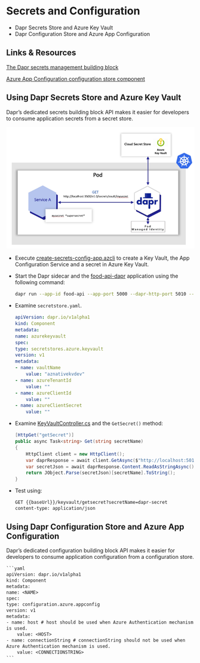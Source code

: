 # Secrets and Configuration

- Dapr Secrets Store and Azure Key Vault
- Dapr Configuration Store and Azure App Configuration

## Links & Resources

[The Dapr secrets management building block](https://learn.microsoft.com/en-us/dotnet/architecture/dapr-for-net-developers/secrets-management)

[Azure App Configuration configuration store component](https://docs.dapr.io/reference/components-reference/supported-configuration-stores/azure-appconfig-configuration-store/)

## Using Dapr Secrets Store and Azure Key Vault

Dapr’s dedicated secrets building block API makes it easier for developers to consume application secrets from a secret store. 

![Dapr Secrets](_images/secrets.png)

- Execute [create-secrets-config-app.azcli](create-secrets-config-app.azcli) to create a Key Vault, the App Configuration Service and a secret in Azure Key Vault.

- Start the Dapr sidecar and the [food-api-dapr](../00-app//food-api-dapr/) application using the following command:

    ```bash
    dapr run --app-id food-api --app-port 5000 --dapr-http-port 5010 --resources-path './components' dotnet run
    ```

- Examine `secretstore.yaml`. 

    ```yaml
    apiVersion: dapr.io/v1alpha1
    kind: Component
    metadata:
    name: azurekeyvault
    spec:
    type: secretstores.azure.keyvault
    version: v1
    metadata:
    - name: vaultName
        value: "aznativekvdev"
    - name: azureTenantId
        value: ""
    - name: azureClientId
        value: ""
    - name: azureClientSecret
        value: ""
    ```

- Examine [KeyVaultController.cs](../00-app/food-api-dapr/Controllers/KeyVaultController.cs) and the `GetSecret()` method:

    ```c#    
    [HttpGet("getSecret")]
    public async Task<string> Get(string secretName)
    {
        HttpClient client = new HttpClient();
        var daprResponse = await client.GetAsync($"http://localhost:5010/v1.0/secrets/azurekeyvault/{secretName}");
        var secretJson = await daprResponse.Content.ReadAsStringAsync();
        return JObject.Parse(secretJson)[secretName].ToString();
    }
    ```

- Test using:

    ```
    GET {{baseUrl}}/keyvault/getsecret?secretName=dapr-secret
    content-type: application/json
    ```

## Using Dapr Configuration Store and Azure App Configuration

Dapr’s dedicated configuration building block API makes it easier for developers to consume application configuration from a configuration store.

    ```yaml
    apiVersion: dapr.io/v1alpha1
    kind: Component
    metadata:
    name: <NAME>
    spec:
    type: configuration.azure.appconfig
    version: v1
    metadata:
    - name: host # host should be used when Azure Authentication mechanism is used.
        value: <HOST>
    - name: connectionString # connectionString should not be used when Azure Authentication mechanism is used.
        value: <CONNECTIONSTRING>
    ```